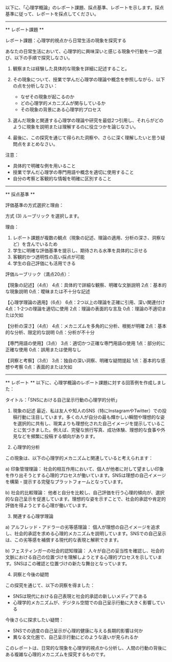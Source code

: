 以下に、「心理学概論」のレポート課題、採点基準、レポートを示します。採点基準に従って、レポートを採点してください。

---------------------------------------
** レポート課題 **

レポート課題：心理学的視点から日常生活の現象を探究する

あなたの日常生活において、心理学的に興味深いと感じる現象や行動を一つ選び、以下の手順で探究しなさい。

1. 観察または経験した具体的な現象を詳細に記述すること。

2. その現象について、授業で学んだ心理学の理論や概念を参照しながら、以下の点を分析しなさい：
   - なぜその現象が起こるのか
   - どの心理学的メカニズムが関与しているか
   - その現象の背景にある心理学的プロセス

3. 選んだ現象と関連する心理学の理論や研究を最低2つ引用し、それらがどのように現象を説明または理解するのに役立つかを論じなさい。

4. 最後に、この探究を通じて得られた洞察や、さらに深く理解したいと思う疑問点をまとめなさい。

注意：
- 具体的で明確な例を用いること
- 授業で学んだ心理学の専門用語や概念を適切に使用すること
- 自分の考察と客観的な情報を明確に区別すること

---------------------------------------
** 採点基準 **

評価基準の方式選択と理由：

方式 (3) ルーブリック を選択します。

理由：
1. レポート課題が複数の観点（現象の記述、理論の適用、分析の深さ、洞察など）を含んでいるため
2. 学生に明確な評価基準を提示し、期待される水準を具体的に示せる
3. 客観的かつ透明性の高い採点が可能
4. 学生の自己評価にも活用できる

評価ルーブリック（満点20点）：

【現象の記述】（4点）
4点：具体的で詳細な観察、明確な文脈説明
2点：基本的な現象説明
0点：曖昧または不十分な記述

【心理学理論の適用】（6点）
6点：2つ以上の理論を正確に引用、深い関連付け
4点：1-2つの理論を適切に使用
2点：理論の表面的な言及
0点：理論の不適切または欠如

【分析の深さ】（4点）
4点：メカニズムを多角的に分析、根拠が明確
2点：基本的な分析、限定的な説明
0点：分析が不十分

【専門用語の使用】（3点）
3点：適切かつ正確な専門用語の使用
1点：部分的に正確な使用
0点：誤用または使用なし

【洞察と考察】（3点）
3点：独自の深い洞察、明確な疑問提起
1点：基本的な感想や考察
0点：表面的または欠如

---------------------------------------
** レポート **
以下に、心理学概論のレポート課題に対する回答例を作成しました：

タイトル：「SNSにおける自己呈示行動の心理学的分析」

1. 現象の記述
最近、私は友人や知人のSNS（特にInstagramやTwitter）での投稿行動に注目しています。多くの人が自分の最も輝かしい瞬間や理想的な姿を選択的に共有し、現実よりも理想化された自己イメージを提示していることに気づきました。例えば、完璧な旅行写真、成功体験、理想的な食事や外見などを頻繁に投稿する傾向があります。

2. 心理学的分析

この現象は、以下の心理学的メカニズムと関連していると考えられます：

a) 印象管理理論：
社会的相互作用において、個人が他者に対して望ましい印象を作り出そうとする心理的プロセスが働いています。SNSは理想の自己イメージを構築・提示する完璧なプラットフォームとなっています。

b) 社会的比較理論：
他者と自分を比較し、自己評価を行う心理的傾向が、選択的な自己呈示を促進しています。理想的な姿を示すことで、社会的承認や肯定的評価を得ようとする心理が働いています。

3. 関連する心理学理論

a) アルフレッド・アドラーの劣等感理論：
個人が理想の自己イメージを追求し、社会的承認を求める心理的メカニズムを説明しています。SNSでの自己呈示は、この劣等感を補償する現代的な表現と解釈できます。

b) フェスティンガーの社会的認知理論：
人々が自己の妥当性を確認し、社会的文脈における自己の位置づけを理解しようとする心理的プロセスを示しています。SNSはこの確認と位置づけの新たな舞台となっています。

4. 洞察と今後の疑問

この探究を通じて、以下の洞察を得ました：
- SNSは現代における自己表現と社会的承認の新しいメディアである
- 心理学的メカニズムが、デジタル空間での自己呈示行動に大きく影響している

今後さらに探求したい疑問：
- SNSでの過度の自己呈示が心理的健康に与える長期的影響は何か
- 異なる文化圏で、自己呈示行動にどのような違いが見られるか

このレポートは、日常的な現象を心理学的視点から分析し、人間の行動の背後にある複雑な心理的メカニズムを探究するものです。

